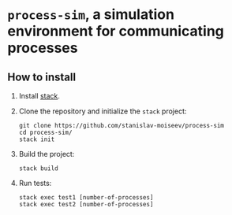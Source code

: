# `process-sim`, a simulation environment for communicating processes

## How to install

 1. Install [stack](https://haskellstack.org/).

 2. Clone the repository and initialize the `stack` project:

    ```
    git clone https://github.com/stanislav-moiseev/process-sim
    cd process-sim/
    stack init
    ```

 3. Build the project:

    ```
    stack build
    ```

 4. Run tests:

    ```
    stack exec test1 [number-of-processes]
    stack exec test2 [number-of-processes]
    ```
